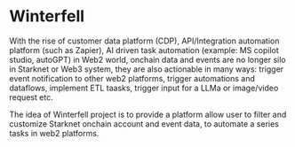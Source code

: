 # Winterfell

With the rise of customer data platform (CDP), API/Integration automation platform (such as Zapier), AI driven task automation (example: MS copilot studio, autoGPT) in Web2 world, onchain data and events are no longer silo in Starknet or Web3 system, they are also actionable in many ways: trigger event notification to other web2 platforms, trigger automations and dataflows, implement ETL taasks, trigger input for a LLMa or image/video request etc.

The idea of Winterfell project is to provide a platform allow user to filter and customize Starknet onchain account and event data, to automate a series tasks in web2 platforms.
